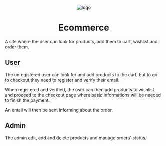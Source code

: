 <p align="center">
    <img src="https://user-images.githubusercontent.com/101893955/174668006-dd25f523-999f-4a4b-bf94-a3a9deb30f24.png" alt="logo">
</p>

<h1 align="center">Ecommerce</h1>

A site where the user can look for products, add them to cart,
wishlist and order them.

## User

The unregistered user can look for and add products to the cart,
but to go to checkout they need to register and verify their email.

When registered and verified, the user can then add products to
wishlist and proceed to the checkout page where basic informations
will be needed to finish the payment.

An email will then be sent informing about the order.

## Admin

The admin edit, add and delete products and manage orders' status.
